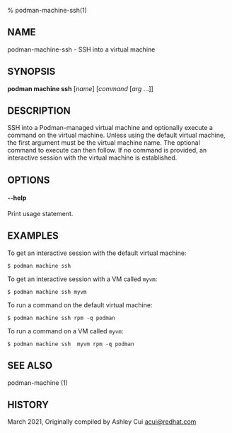 % podman-machine-ssh(1)

## NAME
podman\-machine\-ssh - SSH into a virtual machine

## SYNOPSIS
**podman machine ssh** [*name*] [*command* [*arg* ...]]

## DESCRIPTION

SSH into a Podman-managed virtual machine and optionally execute a command
on the virtual machine.  Unless using the default virtual machine, the
first argument must be the virtual machine name. The optional command to
execute can then follow. If no command is provided, an interactive session
with the virtual machine is established.


## OPTIONS

#### **\-\-help**

Print usage statement.

## EXAMPLES

To get an interactive session with the default virtual machine:

```
$ podman machine ssh
```

To get an interactive session with a VM called `myvm`:
```
$ podman machine ssh myvm
```

To run a command on the default virtual machine:
```
$ podman machine ssh rpm -q podman
```

To run a command on a VM called `myvm`:
```
$ podman machine ssh  myvm rpm -q podman
```

## SEE ALSO
podman-machine (1)

## HISTORY
March 2021, Originally compiled by Ashley Cui <acui@redhat.com>
